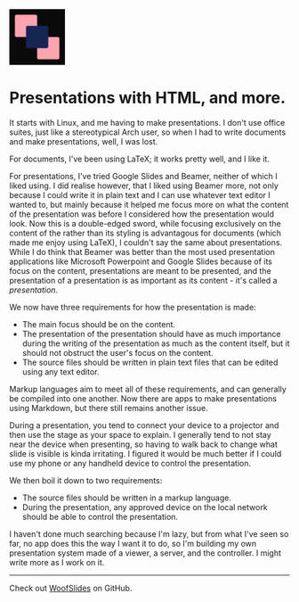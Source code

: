 <img src="https://github.com/woofslides/.github/blob/main/profile/logo.png?raw=true" width="100" height="100">

# Presentations with HTML, and more.

It starts with Linux, and me having to make presentations. I don't use office suites, just like a stereotypical Arch user, so when I had to write documents and make presentations, well, I was lost.

For documents, I've been using LaTeX; it works pretty well, and I like it.

For presentations, I've tried Google Slides and Beamer, neither of which I liked using.
I did realise however, that I liked using Beamer more, not only because I could write it in plain text and I can use whatever text editor I wanted to, but mainly because it helped me focus more on what the content of the presentation was before I considered how the presentation would look.
Now this is a double-edged sword, while focusing exclusively on the content of the rather than its styling is advantagous for documents (which made me enjoy using LaTeX), I couldn't say the same about presentations.
While I do think that Beamer was better than the most used presentation applications like Microsoft Powerpoint and Google Slides because of its focus on the content, presentations are meant to be presented, and the presentation of a presentation is as important as its content - it's called a _presentation_.

We now have three requirements for how the presentation is made:

- The main focus should be on the content.
- The presentation of the presentation should have as much importance during the writing of the presentation as much as the content itself, but it should not obstruct the user's focus on the content.
- The source files should be written in plain text files that can be edited using any text editor.

Markup languages aim to meet all of these requirements, and can generally be compiled into one another.
Now there are apps to make presentations using Markdown, but there still remains another issue.

During a presentation, you tend to connect your device to a projector and then use the stage as your space to explain.
I generally tend to not stay near the device when presenting, so having to walk back to change what slide is visible is kinda irritating.
I figured it would be much better if I could use my phone or any handheld device to control the presentation.

We then boil it down to two requirements:

- The source files should be written in a markup language.
- During the presentation, any approved device on the local network should be able to control the presentation.

I haven't done much searching because I'm lazy, but from what I've seen so far, no app does this the way I want it to do, so I'm building my own presentation system made of a viewer, a server, and the controller. I might write more as I work on it.

---

Check out [WoofSlides](https://github.com/woofslides) on GitHub.
